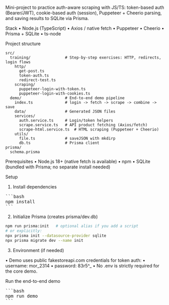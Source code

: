 Mini-project to practice auth-aware scraping with JS/TS: token-based auth (Bearer/JWT), cookie-based auth (session), Puppeteer + Cheerio parsing, and saving results to SQLite via Prisma.

Stack
  • Node.js (TypeScript)
  • Axios / native fetch
  • Puppeteer
  • Cheerio
  • Prisma + SQLite
  • ts-node

Project structure

```
src/
  training/               # Step-by-step exercises: HTTP, redirects, login flows
    http/
      get-post.ts
      token-auth.ts
      redirect-test.ts
    scraping/
      puppeteer-login-with-token.ts
      puppeteer-login-with-cookies.ts
  demo/                   # End-to-end demo pipeline
    index.ts              # login -> fetch -> scrape -> combine -> save
    data/                 # Generated JSON files
    services/
      auth.service.ts     # Login/token helpers
      scrape.service.ts   # API product fetching (Axios/fetch)
      scrape-html.service.ts  # HTML scraping (Puppeteer + Cheerio)
    utils/
      file.ts             # saveJSON with mkdirp
      db.ts               # Prisma client
prisma/
  schema.prisma
```


Prerequisites
  • Node.js 18+ (native fetch is available)
  • npm
  • SQLite (bundled with Prisma; no separate install needed)

Setup

1. Install dependencies
<pre>
```bash
npm install
```
</pre>

2. Initialize Prisma (creates prisma/dev.db)

```bash
npm run prisma:init   # optional alias if you add a script
# or explicitly:
npx prisma init --datasource-provider sqlite
npx prisma migrate dev --name init
```

3. Environment (if needed)

  • Demo uses public fakestoreapi.com credentials for token auth:
    • username: mor_2314
    • password: 83r5^_
  • No .env is strictly required for the core demo.

Run the end-to-end demo
<pre>
```bash
npm run demo
```
</pre>
